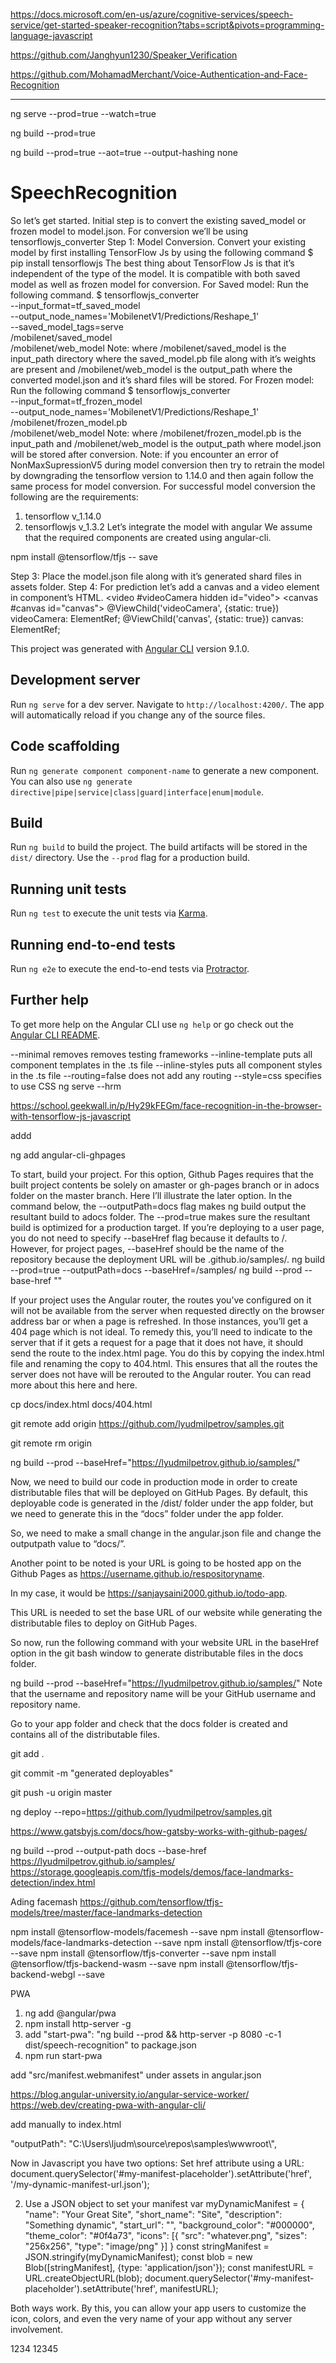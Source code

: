 https://docs.microsoft.com/en-us/azure/cognitive-services/speech-service/get-started-speaker-recognition?tabs=script&pivots=programming-language-javascript

https://github.com/Janghyun1230/Speaker_Verification

https://github.com/MohamadMerchant/Voice-Authentication-and-Face-Recognition

--------------------------------------------
ng serve --prod=true --watch=true

ng build --prod=true

ng build --prod=true --aot=true --output-hashing none

# SpeechRecognition
So let’s get started. Initial step is to convert the existing saved_model or frozen model to model.json. For conversion we’ll be using tensorflowjs_converter
Step 1: Model Conversion.
Convert your existing model by first installing TensorFlow Js by using the following command
$ pip install tensorflowjs
The best thing about TensorFlow Js is that it’s independent of the type of the model. It is compatible with both saved model as well as frozen model for conversion.
For Saved model: Run the following command.
$ tensorflowjs_converter \
    --input_format=tf_saved_model \
    --output_node_names='MobilenetV1/Predictions/Reshape_1' \
    --saved_model_tags=serve \
    /mobilenet/saved_model \
    /mobilenet/web_model
Note: where /mobilenet/saved_model is the input_path directory where the saved_model.pb file along with it’s weights are present and /mobilenet/web_model is the output_path where the converted model.json and it’s shard files will be stored.
For Frozen model: Run the following command
$ tensorflowjs_converter \
    --input_format=tf_frozen_model \
    --output_node_names='MobilenetV1/Predictions/Reshape_1' \
    /mobilenet/frozen_model.pb \
    /mobilenet/web_model
Note: where /mobilenet/frozen_model.pb is the input_path and /mobilenet/web_model is the output_path where model.json will be stored after conversion.
Note: if you encounter an error of NonMaxSupressionV5 during model conversion then try to retrain the model by downgrading the tensorflow version to 1.14.0 and then again follow the same process for model conversion.
For successful model conversion the following are the requirements:
1. tensorflow  v_1.14.0
2. tensorflowjs v_1.3.2
Let’s integrate the model with angular
We assume that the required components are created using angular-cli.


npm install @tensorflow/tfjs -- save

Step 3: Place the model.json file along with it’s generated shard files in assets folder.
Step 4: For prediction let’s add a canvas and a video element in component’s HTML.
<video #videoCamera hidden id="video"></video>
<canvas #canvas id="canvas"></canvas>
@ViewChild('videoCamera', {static: true}) videoCamera: ElementRef;
@ViewChild('canvas', {static: true}) canvas: ElementRef;
<div class="wrapper">
   <canvas drawable (newImage)="predict($event)"></canvas>
</div>

This project was generated with [Angular CLI](https://github.com/angular/angular-cli) version 9.1.0.

## Development server

Run `ng serve` for a dev server. Navigate to `http://localhost:4200/`. The app will automatically reload if you change any of the source files.

## Code scaffolding

Run `ng generate component component-name` to generate a new component. You can also use `ng generate directive|pipe|service|class|guard|interface|enum|module`.

## Build

Run `ng build` to build the project. The build artifacts will be stored in the `dist/` directory. Use the `--prod` flag for a production build.

## Running unit tests

Run `ng test` to execute the unit tests via [Karma](https://karma-runner.github.io).

## Running end-to-end tests

Run `ng e2e` to execute the end-to-end tests via [Protractor](http://www.protractortest.org/).

## Further help

To get more help on the Angular CLI use `ng help` or go check out the [Angular CLI README](https://github.com/angular/angular-cli/blob/master/README.md).


--minimal removes removes testing frameworks
--inline-template puts all component templates in the .ts file
--inline-styles puts all component styles in the .ts file
--routing=false does not add any routing
--style=css specifies to use CSS
ng serve --hrm


https://school.geekwall.in/p/Hy29kFEGm/face-recognition-in-the-browser-with-tensorflow-js-javascript


addd

ng add angular-cli-ghpages


To start, build your project. For this option, Github Pages requires that the built project contents be solely on amaster or gh-pages branch or in adocs folder on the master branch. Here I’ll illustrate the later option. In the command below, the --outputPath=docs flag makes ng build output the resultant build to adocs folder. The --prod=true makes sure the resultant build is optimized for a production target. If you’re deploying to a user page, you do not need to specify --baseHref flag because it defaults to /. However, for project pages, --baseHref should be the name of the repository because the deployment URL will be <username>.github.io/samples/.
ng build --prod=true --outputPath=docs --baseHref=/samples/
ng build --prod --base-href "<repo-name>"

If your project uses the Angular router, the routes you’ve configured on it will not be available from the server when requested directly on the browser address bar or when a page is refreshed. In those instances, you’ll get a 404 page which is not ideal. To remedy this, you’ll need to indicate to the server that if it gets a request for a page that it does not have, it should send the route to the index.html page. You do this by copying the index.html file and renaming the copy to 404.html. This ensures that all the routes the server does not have will be rerouted to the Angular router. You can read more about this here and here.

cp docs/index.html docs/404.html

git remote add origin https://github.com/lyudmilpetrov/samples.git

git remote rm origin

ng build --prod --baseHref="https://lyudmilpetrov.github.io/samples/"


Now, we need to build our code in production mode in order to create distributable files that will be deployed on GitHub Pages. By default, this deployable code is generated in the /dist/<prodect-name> folder under the app folder, but we need to generate this in the “docs” folder under the app folder.

So, we need to make a small change in the angular.json file and change the outputpath value to “docs/”.

Another point to be noted is your URL is going to be hosted app on the Github Pages as https://username.github.io/respositoryname.

In my case, it would be https://sanjaysaini2000.github.io/todo-app.

This URL is needed to set the base URL of our website while generating the distributable files to deploy on GitHub Pages.

So now, run the following command with your website URL in the baseHref  option in the git bash window to generate distributable files in the docs folder.

ng build --prod --baseHref="https://lyudmilpetrov.github.io/samples/"
Note that the username and repository name will be your GitHub username and repository name.

Go to your app folder and check that the docs folder is created and contains all of the distributable files.


git add .

git commit -m "generated deployables"

git push -u origin master

ng deploy --repo=https://github.com/lyudmilpetrov/samples.git


https://www.gatsbyjs.com/docs/how-gatsby-works-with-github-pages/


ng build --prod --output-path docs --base-href https://lyudmilpetrov.github.io/samples/
https://storage.googleapis.com/tfjs-models/demos/face-landmarks-detection/index.html

Ading facemash
https://github.com/tensorflow/tfjs-models/tree/master/face-landmarks-detection


npm install @tensorflow-models/facemesh --save
npm install @tensorflow-models/face-landmarks-detection --save
npm install @tensorflow/tfjs-core --save
npm install @tensorflow/tfjs-converter --save
npm install @tensorflow/tfjs-backend-wasm --save
npm install @tensorflow/tfjs-backend-webgl --save

PWA

1) ng add @angular/pwa
2) npm install http-server -g
3) add "start-pwa": "ng build --prod && http-server -p 8080 -c-1 dist/speech-recognition" to package.json
4) npm run start-pwa

add "src/manifest.webmanifest" under assets in angular.json

https://blog.angular-university.io/angular-service-worker/
https://web.dev/creating-pwa-with-angular-cli/

add manually to index.html

<link rel="manifest" href="/manifest.webmanifest">

"outputPath": "C:\\Users\\ljudm\\source\\repos\\samples\\wwwroot\\",


Now in Javascript you have two options:
Set href attribute using a URL:
document.querySelector('#my-manifest-placeholder').setAttribute('href', '/my-dynamic-manifest-url.json');

2. Use a JSON object to set your manifest
var myDynamicManifest = {
  "name": "Your Great Site",
  "short_name": "Site",
  "description": "Something dynamic",
  "start_url": "<your-url>",
  "background_color": "#000000",
  "theme_color": "#0f4a73",
  "icons": [{
    "src": "whatever.png",
    "sizes": "256x256",
    "type": "image/png"
  }]
}
const stringManifest = JSON.stringify(myDynamicManifest);
const blob = new Blob([stringManifest], {type: 'application/json'});
const manifestURL = URL.createObjectURL(blob);
document.querySelector('#my-manifest-placeholder').setAttribute('href', manifestURL);

Both ways work.
By this, you can allow your app users to customize the icon, colors, and even the very name of your app without any server involvement.


1234
12345

